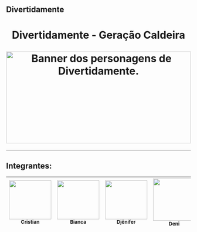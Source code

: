 ## Divertidamente
<h1 align="center">
  <p align="center"> Divertidamente - Geração Caldeira </p>
<img width="100%" height="250px" src="https://i.pinimg.com/originals/0d/8a/0b/0d8a0bf3f22c75daa3472466dbe8f327.jpg" alt="Banner dos personagens de Divertidamente.">
</h1>

----------------------------------------

## Integrantes:

| [<img loading="lazy" src="https://64.media.tumblr.com/f22960638c895e86616814d91efa6c7a/3a3e3ac34207e128-c7/s500x750/91ae06f463dcc9b9552ad25424a28417e651c87f.png" width=115 height=106><br><sub>Cristian</sub>](github) |  [<img loading="lazy" src="https://i.pinimg.com/originals/21/51/0f/21510f1196e0595b195ca57a57980e39.jpg" width=115 height=106><br><sub>Bianca</sub>](github) |  [<img loading="lazy" src="https://static.wikia.nocookie.net/disney/images/a/ad/Profile_-_Sadness.png/revision/latest?cb=20190902211738" width=115 height=106><br><sub>Djênifer</sub>](https://github.com/DjGurskas)  | [<img loading="lazy" src="https://64.media.tumblr.com/13802dc813d75f8def828c701aeeb263/91a33263604646e6-87/s500x750/46c94c9433f93507bee50f602f843d7cc237df81.pnj" width=115><br><sub>Deni</sub>](github)  | [<img loading="lazy" src="https://i.pinimg.com/originals/45/9e/36/459e36a3e8623c57609ef5a77737b19b.jpg" width=115 height=106 ><br><sub>Marco</sub>](https://github.com/MarquinCss) | 
| :---: | :---: | :---: | :---: | :---: |

